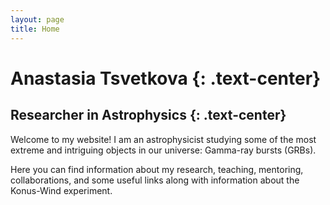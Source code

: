 ```yaml
---
layout: page
title: Home
---
```


# Anastasia Tsvetkova {: .text-center}
## Researcher in Astrophysics {: .text-center}

Welcome to my website!
I am an astrophysicist studying some of the most extreme and intriguing objects in our universe: Gamma-ray bursts (GRBs).

Here you can find information about my research, teaching, mentoring, collaborations, and some useful links along with information about the Konus-Wind experiment.

<!-- ## Recent Updates

- Published a new paper on [topic]
- Awarded [grant name]
- Joined [organization] as [position]
-->
